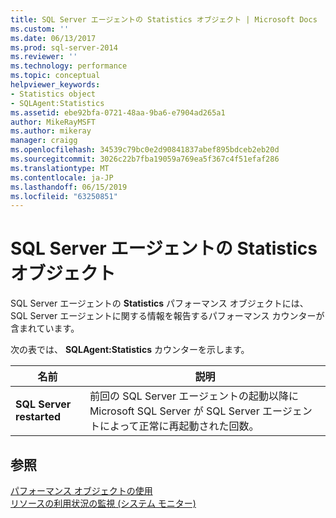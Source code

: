 ```yaml
---
title: SQL Server エージェントの Statistics オブジェクト | Microsoft Docs
ms.custom: ''
ms.date: 06/13/2017
ms.prod: sql-server-2014
ms.reviewer: ''
ms.technology: performance
ms.topic: conceptual
helpviewer_keywords:
- Statistics object
- SQLAgent:Statistics
ms.assetid: ebe92bfa-0721-48aa-9ba6-e7904ad265a1
author: MikeRayMSFT
ms.author: mikeray
manager: craigg
ms.openlocfilehash: 34539c79bc0e2d90841837abef895bdceb2eb20d
ms.sourcegitcommit: 3026c22b7fba19059a769ea5f367c4f51efaf286
ms.translationtype: MT
ms.contentlocale: ja-JP
ms.lasthandoff: 06/15/2019
ms.locfileid: "63250851"
---
```

# <a name="sql-server-agent-statistics-object"></a>SQL Server エージェントの Statistics オブジェクト
  SQL Server エージェントの **Statistics** パフォーマンス オブジェクトには、SQL Server エージェントに関する情報を報告するパフォーマンス カウンターが含まれています。  
  
 次の表では、 **SQLAgent:Statistics** カウンターを示します。  
  
|名前|説明|  
|----------|-----------------|  
|**SQL Server restarted**|前回の SQL Server エージェントの起動以降に Microsoft SQL Server が SQL Server エージェントによって正常に再起動された回数。|  
  
## <a name="see-also"></a>参照  
 [パフォーマンス オブジェクトの使用](../../ssms/agent/use-performance-objects.md)   
 [リソースの利用状況の監視 &#40;システム モニター&#41;](monitor-resource-usage-system-monitor.md)  
  
  
